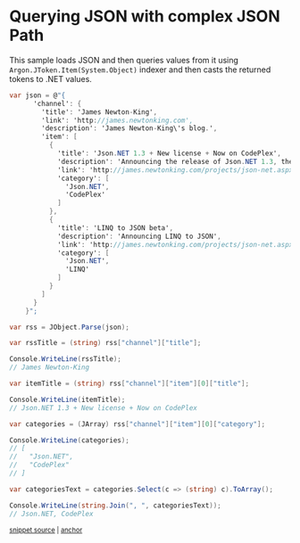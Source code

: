 # Querying JSON with complex JSON Path

This sample loads JSON and then queries values from it using `Argon.JToken.Item(System.Object)` indexer and then casts the returned tokens to .NET values.

<!-- snippet: QueryJson -->
<a id='snippet-queryjson'></a>
```cs
var json = @"{
      'channel': {
        'title': 'James Newton-King',
        'link': 'http://james.newtonking.com',
        'description': 'James Newton-King\'s blog.',
        'item': [
          {
            'title': 'Json.NET 1.3 + New license + Now on CodePlex',
            'description': 'Announcing the release of Json.NET 1.3, the MIT license and the source on CodePlex',
            'link': 'http://james.newtonking.com/projects/json-net.aspx',
            'category': [
              'Json.NET',
              'CodePlex'
            ]
          },
          {
            'title': 'LINQ to JSON beta',
            'description': 'Announcing LINQ to JSON',
            'link': 'http://james.newtonking.com/projects/json-net.aspx',
            'category': [
              'Json.NET',
              'LINQ'
            ]
          }
        ]
      }
    }";

var rss = JObject.Parse(json);

var rssTitle = (string) rss["channel"]["title"];

Console.WriteLine(rssTitle);
// James Newton-King

var itemTitle = (string) rss["channel"]["item"][0]["title"];

Console.WriteLine(itemTitle);
// Json.NET 1.3 + New license + Now on CodePlex

var categories = (JArray) rss["channel"]["item"][0]["category"];

Console.WriteLine(categories);
// [
//   "Json.NET",
//   "CodePlex"
// ]

var categoriesText = categories.Select(c => (string) c).ToArray();

Console.WriteLine(string.Join(", ", categoriesText));
// Json.NET, CodePlex
```
<sup><a href='/src/Tests/Documentation/Samples/Linq/QueryJson.cs#L12-L67' title='Snippet source file'>snippet source</a> | <a href='#snippet-queryjson' title='Start of snippet'>anchor</a></sup>
<!-- endSnippet -->
